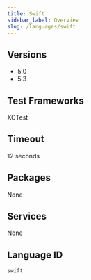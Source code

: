 ```yaml
---
title: Swift
sidebar_label: Overview
slug: /languages/swift
---
```



## Versions

- 5.0
- 5.3

## Test Frameworks
XCTest

## Timeout
12 seconds

## Packages
None 

## Services
None

## Language ID
`swift`

